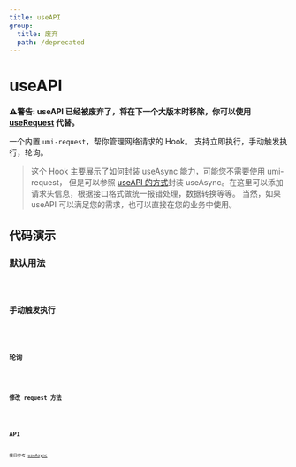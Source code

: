 ```yaml
---
title: useAPI
group:
  title: 废弃
  path: /deprecated
---
```


# useAPI

<Alert>
<b>⚠️警告: useAPI 已经被废弃了，将在下一个大版本时移除，你可以使用 <a href="/zh-CN/async">useRequest</a> 代替。</b>
</Alert>

一个内置 `umi-request`，帮你管理网络请求的 Hook。
支持立即执行，手动触发执行，轮询。
> 这个 Hook 主要展示了如何封装 useAsync 能力，可能您不需要使用 umi-request，
但是可以参照 [useAPI 的方式](https://github.com/wetrial/hooks/blob/master/src/useAPI/index.ts)封装 useAsync。在这里可以添加请求头信息，根据接口格式做统一报错处理，数据转换等等。
当然，如果 useAPI 可以满足您的需求，也可以直接在您的业务中使用。

## 代码演示

### 默认用法

<code src="./demo/demo1.tsx" />

### 手动触发执行

<code src="./demo/demo2.tsx" />

### 轮询

<code src="./demo/demo3.tsx" />

### 修改 request 方法

<code src="./demo/demo4.tsx" />

## API

接口参考 [useAsync](./useAsync)